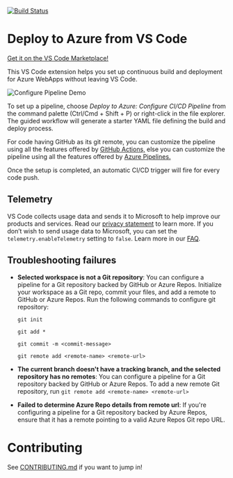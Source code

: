 [![Build Status]()]()

# Deploy to Azure from VS Code

[Get it on the VS Code Marketplace!]()

This VS Code extension helps you set up continuous build and deployment for Azure WebApps without leaving VS Code.

![Configure Pipeline Demo](https://raw.githubusercontent.com/microsoft/azure-pipelines-vscode/master/resources/configure-pipeline.gif)

To set up a pipeline, choose *Deploy to Azure: Configure CI/CD Pipeline* from the command palette (Ctrl/Cmd + Shift + P) or right-click in the file explorer. The guided workflow will generate a starter YAML file defining the build and deploy process.

For code having GitHub as its git remote, you can customize the pipeline using all the features offered by [GitHub Actions,](https://github.com/features/actions) else you can customize the pipeline using all the features offered by [Azure Pipelines.](https://azure.microsoft.com/services/devops/pipelines/) 

Once the setup is completed, an automatic CI/CD trigger will fire for every code push. 

## Telemetry

VS Code collects usage data and sends it to Microsoft to help improve our products and services. Read our [privacy statement](https://go.microsoft.com/fwlink/?LinkID=528096&clcid=0x409) to learn more. If you don’t wish to send usage data to Microsoft, you can set the `telemetry.enableTelemetry` setting to `false`. Learn more in our [FAQ](https://code.visualstudio.com/docs/supporting/faq#_how-to-disable-telemetry-reporting).

## Troubleshooting failures

- **Selected workspace is not a Git repository**: You can configure a pipeline for a Git repository backed by GitHub or Azure Repos. Initialize your workspace as a Git repo, commit your files, and add a remote to GitHub or Azure Repos. Run the following commands to configure git repository:

    `git init`

    `git add *`

    `git commit -m <commit-message>`

    `git remote add <remote-name> <remote-url>`

- **The current branch doesn't have a tracking branch, and the selected repository has no remotes**: You can configure a pipeline for a Git repository backed by GitHub or Azure Repos. To add a new remote Git repository, run `git remote add <remote-name> <remote-url>`

- **Failed to determine Azure Repo details from remote url**: If you're configuring a pipeline for a Git repository backed by Azure Repos, ensure that it has a remote pointing to a valid Azure Repos Git repo URL.

# Contributing

See [CONTRIBUTING.md](CONTRIBUTING.md) if you want to jump in!
